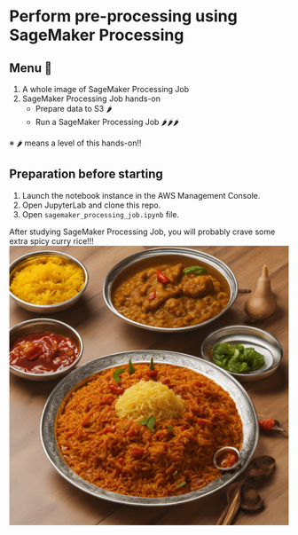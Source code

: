 # Perform pre-processing using SageMaker Processing 

## Menu 🍛
1. A whole image of SageMaker Processing Job
2. SageMaker Processing Job hands-on
   - Prepare data to S3 🌶️
   - Run a SageMaker Processing Job 🌶️🌶️🌶️

※ 🌶️ means a level of this hands-on!!

## Preparation before starting
1. Launch the notebook instance in the AWS Management Console.
2. Open JupyterLab and clone this repo.
3. Open `sagemaker_processing_job.ipynb` file.


After studying SageMaker Processing Job, you will probably crave some extra spicy curry rice!!! 
![extra-spicy-curry](./images/extra-spicy-curry.png)
